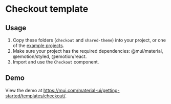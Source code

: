 # Checkout template

## Usage

<!-- #target-branch-reference -->

1. Copy these folders (`checkout` and `shared-theme`) into your project, or one of the [example projects](https://github.com/mui/material-ui/tree/master/examples).
2. Make sure your project has the required dependencies: @mui/material, @emotion/styled, @emotion/react.
3. Import and use the `Checkout` component.

## Demo

<!-- #host-reference -->

View the demo at https://mui.com/material-ui/getting-started/templates/checkout/.
